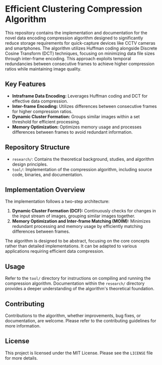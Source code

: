 # Efficient Clustering Compression Algorithm

This repository contains the implementation and documentation for the novel data encoding compression algorithm designed to significantly reduce storage requirements for quick-capture devices like CCTV cameras and smartphones. The algorithm utilizes Huffman coding alongside Discrete Cosine Transform (DCT) techniques, focusing on minimizing data file sizes through inter-frame encoding. This approach exploits temporal redundancies between consecutive frames to achieve higher compression ratios while maintaining image quality.

## Key Features

- **Intraframe Data Encoding:** Leverages Huffman coding and DCT for effective data compression.
- **Inter-frame Encoding:** Utilizes differences between consecutive frames for higher compression ratios.
- **Dynamic Cluster Formation:** Groups similar images within a set threshold for efficient processing.
- **Memory Optimization:** Optimizes memory usage and processes differences between frames to avoid redundant information.

## Repository Structure

- `research/`: Contains the theoretical background, studies, and algorithm design principles.
- `tool/`: Implementation of the compression algorithm, including source code, binaries, and documentation.

## Implementation Overview

The implementation follows a two-step architecture:
1. **Dynamic Cluster Formation (DCF):** Continuously checks for changes in the input stream of images, grouping similar images together.
2. **Memory Optimization and Inter-frame Matching (MOIM):** Minimizes redundant processing and memory usage by efficiently matching differences between frames.

The algorithm is designed to be abstract, focusing on the core concepts rather than detailed implementations. It can be adapted to various applications requiring efficient data compression.

## Usage

Refer to the `tool/` directory for instructions on compiling and running the compression algorithm. Documentation within the `research/` directory provides a deeper understanding of the algorithm's theoretical foundation.

## Contributing

Contributions to the algorithm, whether improvements, bug fixes, or documentation, are welcome. Please refer to the contributing guidelines for more information.

## License

This project is licensed under the MIT License. Please see the `LICENSE` file for more details.
